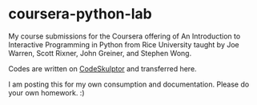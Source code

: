 coursera-python-lab
===================

My course submissions for the Coursera offering of An Introduction to Interactive Programming in Python from Rice University taught by Joe Warren, Scott Rixner, John Greiner, and Stephen Wong.

Codes are written on [CodeSkulptor](https://www.codeskulptor.org) and transferred here.

I am posting this for my own consumption and documentation. Please do your own homework. :)

